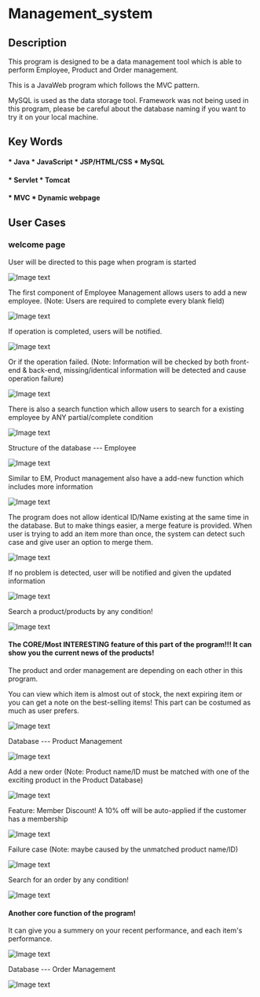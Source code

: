 # Management_system

## Description 

This program is designed to be a data management tool which is able to perform Employee, Product and Order management.

This is a JavaWeb program which follows the MVC pattern. 

MySQL is used as the data storage tool. Framework was not being used in this program, please be careful about the database naming if you want to try it on your local machine.

## Key Words
#### * Java   * JavaScript   * JSP/HTML/CSS   * MySQL
#### * Servlet    * Tomcat  
#### * MVC   * Dynamic webpage

## User Cases

### welcome page

User will be directed to this page when program is started

![Image text](https://github.com/JamesW121/Management_system/blob/master/image/1.PNG)


The first component of Employee Management allows users to add a new employee.
(Note: Users are required to complete every blank field)

![Image text](https://github.com/JamesW121/Management_system/blob/master/image/2.PNG)


If operation  is completed, users will be notified.

![Image text](https://github.com/JamesW121/Management_system/blob/master/image/3.PNG)


Or if the operation failed.
(Note: Information will be checked by both front-end & back-end, missing/identical information will be detected and cause operation failure)

![Image text](https://github.com/JamesW121/Management_system/blob/master/image/5.PNG)


There is also a search function which allow users to search for a existing employee by ANY partial/complete condition 

![Image text](https://github.com/JamesW121/Management_system/blob/master/image/4.PNG)


Structure of the database --- Employee

![Image text](https://github.com/JamesW121/Management_system/blob/master/image/6.PNG)


Similar to EM, Product management also have a add-new function which includes more information

![Image text](https://github.com/JamesW121/Management_system/blob/master/image/11.PNG)


The program does not allow identical ID/Name existing at the same time in the database. But to make things easier, a merge feature is provided. When user is trying to add an item more than once, the system can detect such case and give user an option to merge them.

![Image text](https://github.com/JamesW121/Management_system/blob/master/image/12.PNG)


If no problem is detected, user will be notified and given the updated information

![Image text](https://github.com/JamesW121/Management_system/blob/master/image/13.PNG)


Search a product/products by any condition!

![Image text](https://github.com/JamesW121/Management_system/blob/master/image/14.PNG)


#### The CORE/Most INTERESTING feature of this part of the program!!! It can show you the current news of the products!

The product and order management are depending on each other in this program. 

You can view which item is almost out of stock, the next expiring item or you can get a note on the best-selling items! This part can be  costumed as much as user prefers.

![Image text](https://github.com/JamesW121/Management_system/blob/master/image/15.PNG)


Database --- Product Management

![Image text](https://github.com/JamesW121/Management_system/blob/master/image/16.PNG)


Add a new order
(Note: Product name/ID must be matched with one of the exciting product in the Product Database)

![Image text](https://github.com/JamesW121/Management_system/blob/master/image/21.PNG)


Feature: Member Discount! A 10% off will be auto-applied if the customer has a membership 

![Image text](https://github.com/JamesW121/Management_system/blob/master/image/22.PNG)


Failure case
(Note: maybe caused by the unmatched product name/ID)

![Image text](https://github.com/JamesW121/Management_system/blob/master/image/23.PNG)


Search for an order by any condition!

![Image text](https://github.com/JamesW121/Management_system/blob/master/image/24.PNG)


#### Another core function of the program! 

It can give you a summery on your recent performance, and each item's performance.

![Image text](https://github.com/JamesW121/Management_system/blob/master/image/25.PNG)


Database --- Order Management

![Image text](https://github.com/JamesW121/Management_system/blob/master/image/26.PNG)

